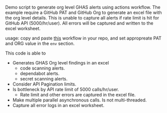 Demo script to generate org level GHAS alerts using actions workflow. The example require a GitHub PAT and GitHub Org to generate an excel file with the org level details. This is unable to capture all alerts if rate limit is hit for GitHub API (5000/hr/user). All errors will be captured and written to the excel worksheet. 

usage: copy and paste [this](https://github.com/amitgupta7/node-async/blob/master/.github/workflows/run-test.yml) workflow in your repo, and set appropreate PAT and ORG value in the `env` section.


This code is able to 
* Generates GHAS Org level findings in an excel 
  * code scanning alerts.
  * dependabot alerts.
  * secret scanning alerts.
* Consider API Pagination limits.
* Is bottleneck by API rate limit of 5000 calls/hr/user. 
  * Rate limit and other errors are captured in the excel file.
* Make multiple parallel asynchronous calls. Is not multi-threaded. 
* Capture all error logs in an excel worksheet.

